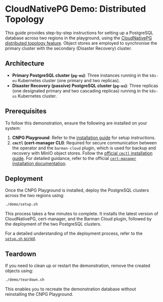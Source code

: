 # CloudNativePG Demo: Distributed Topology

This guide provides step-by-step instructions for setting up a PostgreSQL
database across two regions in the playground, using the
[CloudNativePG distributed topology feature](https://cloudnative-pg.io/documentation/current/replica_cluster/#distributed-topology).
Object stores are employed to synchronise the primary cluster with the
secondary (Disaster Recovery) cluster.

## Architecture

- **Primary PostgreSQL cluster (`pg-eu`)**: Three instances running in the
  `k8s-eu` Kubernetes cluster (one primary and two replicas).
- **Disaster Recovery (passive) PostgreSQL cluster (`pg-us`)**: Three replicas
  (one designated primary and two cascading replicas) running in the `k8s-us`
  Kubernetes cluster.

## Prerequisites

To follow this demonstration, ensure the following are installed on your system:

1. **CNPG Playground**: Refer to the [installation guide](../README.md) for
  setup instructions.
2. **`cmctl` (cert-manager CLI)**: Required for secure communication between
  the operator and the `barman-cloud` plugin, which is used for backup and
  recovery with MinIO object stores.
  Follow the [official `cmctl` installation guide](https://cert-manager.io/docs/reference/cmctl/#installation).
  For detailed guidance, refer to the official
  [`cert-manager` installation documentation](https://cert-manager.io/docs/installation/).

## Deployment

Once the CNPG Playground is installed, deploy the PostgreSQL clusters across
the two regions using:

```bash
./demo/setup.sh
```

This process takes a few minutes to complete. It installs the latest version of
CloudNativePG, cert-manager, and the Barman Cloud plugin, followed by the
deployment of the two PostgreSQL clusters.

For a detailed understanding of the deployment process, refer to the
[`setup.sh` script](setup.sh).

## Teardown

If you need to clean up or restart the demonstration, remove the created
objects using:

```bash
./demo/teardown.sh
```

This enables you to recreate the demonstration database without reinstalling
the CNPG Playground.
